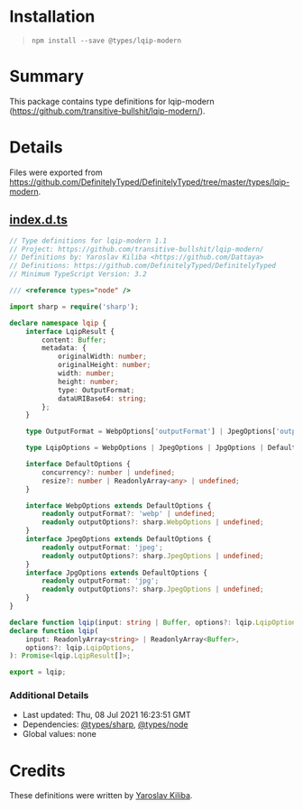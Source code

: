 # Installation
> `npm install --save @types/lqip-modern`

# Summary
This package contains type definitions for lqip-modern (https://github.com/transitive-bullshit/lqip-modern/).

# Details
Files were exported from https://github.com/DefinitelyTyped/DefinitelyTyped/tree/master/types/lqip-modern.
## [index.d.ts](https://github.com/DefinitelyTyped/DefinitelyTyped/tree/master/types/lqip-modern/index.d.ts)
````ts
// Type definitions for lqip-modern 1.1
// Project: https://github.com/transitive-bullshit/lqip-modern/
// Definitions by: Yaroslav Kiliba <https://github.com/Dattaya>
// Definitions: https://github.com/DefinitelyTyped/DefinitelyTyped
// Minimum TypeScript Version: 3.2

/// <reference types="node" />

import sharp = require('sharp');

declare namespace lqip {
    interface LqipResult {
        content: Buffer;
        metadata: {
            originalWidth: number;
            originalHeight: number;
            width: number;
            height: number;
            type: OutputFormat;
            dataURIBase64: string;
        };
    }

    type OutputFormat = WebpOptions['outputFormat'] | JpegOptions['outputFormat'] | JpgOptions['outputFormat'];

    type LqipOptions = WebpOptions | JpegOptions | JpgOptions | DefaultOptions;

    interface DefaultOptions {
        concurrency?: number | undefined;
        resize?: number | ReadonlyArray<any> | undefined;
    }

    interface WebpOptions extends DefaultOptions {
        readonly outputFormat?: 'webp' | undefined;
        readonly outputOptions?: sharp.WebpOptions | undefined;
    }
    interface JpegOptions extends DefaultOptions {
        readonly outputFormat: 'jpeg';
        readonly outputOptions?: sharp.JpegOptions | undefined;
    }
    interface JpgOptions extends DefaultOptions {
        readonly outputFormat: 'jpg';
        readonly outputOptions?: sharp.JpegOptions | undefined;
    }
}

declare function lqip(input: string | Buffer, options?: lqip.LqipOptions): Promise<lqip.LqipResult>;
declare function lqip(
    input: ReadonlyArray<string> | ReadonlyArray<Buffer>,
    options?: lqip.LqipOptions,
): Promise<lqip.LqipResult[]>;

export = lqip;

````

### Additional Details
 * Last updated: Thu, 08 Jul 2021 16:23:51 GMT
 * Dependencies: [@types/sharp](https://npmjs.com/package/@types/sharp), [@types/node](https://npmjs.com/package/@types/node)
 * Global values: none

# Credits
These definitions were written by [Yaroslav Kiliba](https://github.com/Dattaya).
